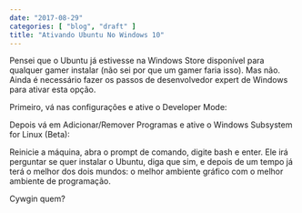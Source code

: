 ```yaml
---
date: "2017-08-29"
categories: [ "blog", "draft" ]
title: "Ativando Ubuntu No Windows 10"
---
```

Pensei que o Ubuntu já estivesse na Windows Store disponível para qualquer gamer instalar (não sei por que um gamer faria isso). Mas não. Ainda é necessário fazer os passos de desenvolvedor expert de Windows para ativar esta opção.

Primeiro, vá nas configurações e ative o Developer Mode:

Depois vá em Adicionar/Remover Programas e ative o Windows Subsystem for Linux (Beta):

Reinicie a máquina, abra o prompt de comando, digite bash e enter. Ele irá perguntar se quer instalar o Ubuntu, diga que sim, e depois de um tempo já terá o melhor dos dois mundos: o melhor ambiente gráfico com o melhor ambiente de programação.

Cywgin quem?
